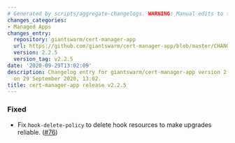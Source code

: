 ```yaml
---
# Generated by scripts/aggregate-changelogs. WARNING: Manual edits to this files will be overwritten.
changes_categories:
- Managed Apps
changes_entry:
  repository: giantswarm/cert-manager-app
  url: https://github.com/giantswarm/cert-manager-app/blob/master/CHANGELOG.md#225---2020-09-29
  version: 2.2.5
  version_tag: v2.2.5
date: '2020-09-29T13:02:09'
description: Changelog entry for giantswarm/cert-manager-app version 2.2.5, published
  on 29 September 2020, 13:02.
title: cert-manager-app release v2.2.5
---
```


### Fixed
- Fix `hook-delete-policy` to delete hook resources to make upgrades reliable. ([#76](https://github.com/giantswarm/cert-manager-app/pull/76))
